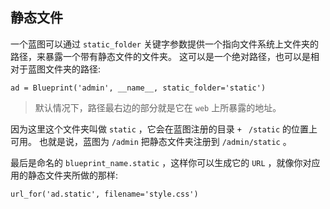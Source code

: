 
## 静态文件
一个蓝图可以通过 `static_folder` 关键字参数提供一个指向文件系统上文件夹的路径，来暴露一个带有静态文件的文件夹。
这可以是一个绝对路径，也可以是相对于蓝图文件夹的路径:

`ad = Blueprint('admin', __name__, static_folder='static')`

> 默认情况下，路径最右边的部分就是它在 `web` 上所暴露的地址。

因为这里这个文件夹叫做 `static` ，它会在蓝图注册的目录 `+` ` /static` 的位置上可用。
也就是说，蓝图为 `/admin` 把静态文件夹注册到 `/admin/static` 。

最后是命名的 `blueprint_name.static` ，这样你可以生成它的 `URL` ，就像你对应用的静态文件夹所做的那样:

`url_for('ad.static', filename='style.css')`